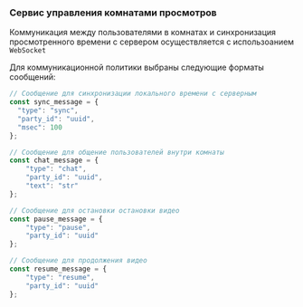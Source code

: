 ### Сервис управления комнатами просмотров

Коммуникация между пользователями в комнатах и синхронизация просмотренного времени с сервером осуществляется
с использоанием `WebSocket`

Для коммуникационной политики выбраны следующие форматы сообщений:

```js
// Сообщение для синхронизации локального времени с серверным
const sync_message = {
  "type": "sync",
  "party_id": "uuid",
  "msec": 100
};

// Сообщение для общение пользователей внутри комнаты
const chat_message = {
    "type": "chat",
    "party_id": "uuid",
    "text": "str"
};

// Сообщение для остановки остановки видео
const pause_message = {
    "type": "pause",
    "party_id": "uuid"
};

// Сообщение для продолжения видео
const resume_message = {
    "type": "resume",
    "party_id": "uuid"
};
```